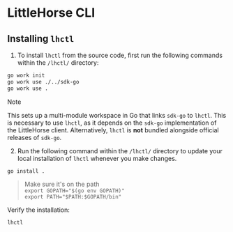 # LittleHorse CLI

## Installing `lhctl`

1. To install `lhctl` from the source code, first run the following commands within the `/lhctl/` directory:

```bash
go work init
go work use ./../sdk-go
go work use .
```

> [!NOTE]
> This sets up a multi-module workspace in Go that links `sdk-go` to `lhctl`. This is necessary to use `lhctl`, as it depends on the `sdk-go` implementation of the LittleHorse client. Alternatively,  `lhctl` is **not** bundled alongside official releases of `sdk-go`.

2. Run the following command within the `/lhctl/` directory to update your local installation of `lhctl` whenever you make changes.

```
go install .
```

> Make sure it's on the path <br />
> `export GOPATH="$(go env GOPATH)"` <br />
> `export PATH="$PATH:$GOPATH/bin"`

Verify the installation:

```
lhctl
```
